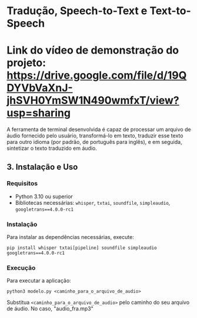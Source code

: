 # Tradução, Speech-to-Text e Text-to-Speech

# Link do vídeo de demonstração do projeto: https://drive.google.com/file/d/19QDYVbVaXnJ-jhSVH0YmSW1N490wmfxT/view?usp=sharing

A ferramenta de terminal desenvolvida é capaz de processar um arquivo de áudio fornecido pelo usuário, transformá-lo em texto, traduzir esse texto para outro idioma (por padrão, de português para inglês), e em seguida, sintetizar o texto traduzido em áudio.

## 3. Instalação e Uso

### Requisitos
- Python 3.10 ou superior
- Bibliotecas necessárias: `whisper`, `txtai`, `soundfile`, `simpleaudio`, `googletrans==4.0.0-rc1`

### Instalação
Para instalar as dependências necessárias, execute:
```
pip install whisper txtai[pipeline] soundfile simpleaudio googletrans==4.0.0-rc1
```

### Execução
Para executar a aplicação:
```
python3 modelo.py <caminho_para_o_arquivo_de_audio>
```
Substitua `<caminho_para_o_arquivo_de_audio>` pelo caminho do seu arquivo de áudio. No caso, "audio_fra.mp3"


